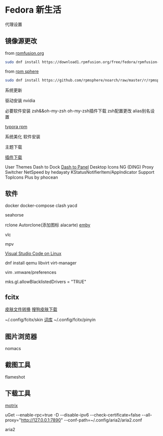 # Fedora 新生活

代理设置

## 镜像源更改

from [rpmfusion.org](https://rpmfusion.org/Configuration)

```bash
sudo dnf install https://download1.rpmfusion.org/free/fedora/rpmfusion-free-release-$(rpm -E %fedora).noarch.rpm https://download1.rpmfusion.org/nonfree/fedora/rpmfusion-nonfree-release-$(rpm -E %fedora).noarch.rpm
```

from [rpm sphere](https://rpmsphere.github.io/)
```bash
sudo dnf install https://github.com/rpmsphere/noarch/raw/master/r/rpmsphere-release-32-1.noarch.rpm
```

系统更新

驱动安装
nvidia

必要软件安装
zsh&&oh-my-zsh
oh-my-zsh插件下载
zsh配置更改
alias别名设置

[typora rpm](https://github.com/RPM-Outpost/typora)

系统美化
软件安装

主题下载

[插件下载](https://extensions.gnome.org/)

User Themes
Dash to Dock
[Dash to Panel](https://github.com/home-sweet-gnome/dash-to-panel)
Desktop Icons NG (DING)
Proxy Switcher
NetSpeed by hedayaty
KStatusNotifierItem/AppIndicator Support
TopIcons Plus by phocean

## 软件

docker
docker-compose
clash
yacd

seahorse

rclone
Autorclone(添加图标 alacarte)
[emby](https://github.com/MediaBrowser/Emby.Releases/releases)

vlc

mpv

[Visual Studio Code on Linux](https://code.visualstudio.com/docs/setup/linux)

dnf install qemu libvirt virt-manager

vim .vmware/preferences

mks.gl.allowBlacklistedDrivers = "TRUE"

## fcitx

[皮肤文件转换](https://github.com/VOID001/ssf2fcitx) [搜狗皮肤下载](https://pinyin.sogou.com/skins/)

~/.config/fcitx/skin
[词库](https://www.cnblogs.com/luoshuitianyi/p/11669619.html)
~/.config/fcitx/pinyin

## 图片浏览器

nomacs

## 截图工具

flameshot

## 下载工具

[motrix](https://github.com/agalwood/Motrix/releases)

uGet
--enable-rpc=true -D --disable-ipv6 --check-certificate=false --all-proxy="http://127.0.0.1:7890" --conf-path=~/.config/aria2/aria2.conf

aria2
